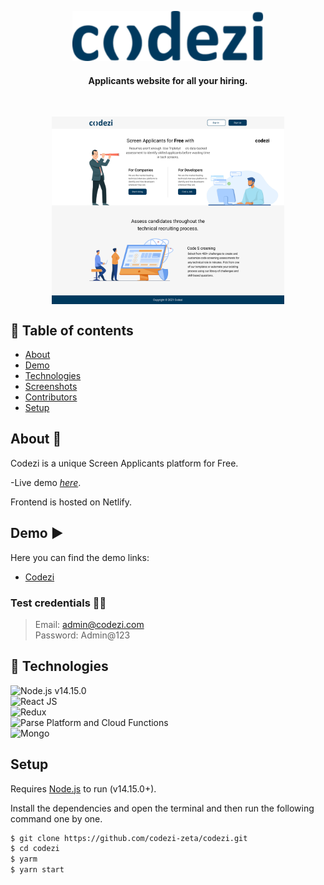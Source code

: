 <!-- <h1 align="center">Codezi</h1>-->
<p align="center">
        <img src="./src/logo.svg" height="80">
        <h4 align="center">Applicants website for all your hiring.</h4><br/>
</p>

<!-- ![Image of Codezi](./home.png) -->
<p align="center">
<img src="./home.png" align="center" height="300">
</p>


## 🏢 Table of contents
- [About](#About)
- [Demo](#Demo)
- [Technologies](#Technologies)
- [Screenshots](#screenshots)
- [Contributors](#contributors)
- [Setup](#Setup)

## About 🎯 

Codezi is a unique Screen Applicants platform for Free.

-Live demo [_here_](https://wizardly-brahmagupta-842dc6.netlify.app).

Frontend is hosted on Netlify.

## Demo ▶️ 

Here you can find the demo links:

- [Codezi](https://wizardly-brahmagupta-842dc6.netlify.app/)

### Test credentials 👮‍♂️ 

> Email: admin@codezi.com<br/>
> Password: Admin@123<br/>


## 🚀 Technologies

![Node.js **v14.15.0**](https://img.shields.io/badge/Netlify-00C7B7?style=for-the-badge&logo=netlify&logoColor=white)\
![React JS](https://img.shields.io/badge/React-20232A?style=for-the-badge&logo=react&logoColor=61DAFB)\
![Redux](https://img.shields.io/badge/Redux-593D88?style=for-the-badge&logo=redux&logoColor=white)\
![Parse Platform and Cloud Functions](https://img.shields.io/badge/Parse--Platform--and--Cloud--Functions-0081AA?style=for-the-badge&logo=Formik&logoColor=white)\
![Mongo](https://img.shields.io/badge/MongoDB-4EA94B?style=for-the-badge&logo=mongodb&logoColor=white)

## Setup

Requires [Node.js](https://nodejs.org/) to run (v14.15.0+).

Install the dependencies and open the terminal and then run the following command one by one.

```sh
$ git clone https://github.com/codezi-zeta/codezi.git
$ cd codezi
$ yarm
$ yarn start
```
